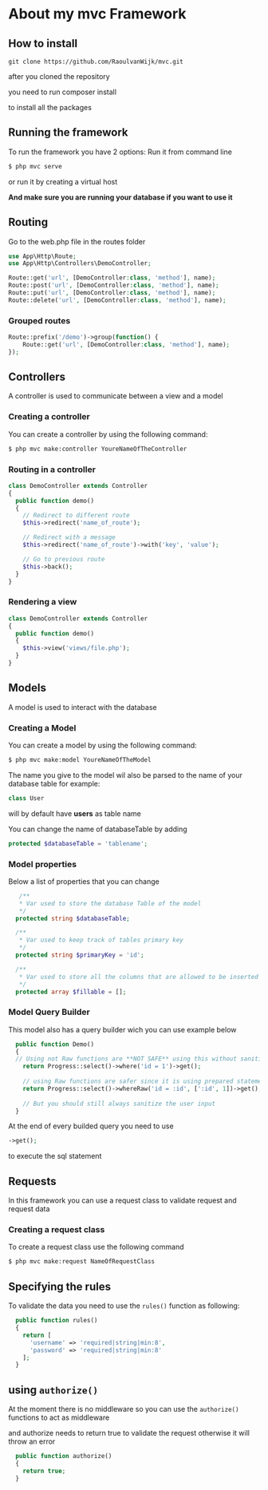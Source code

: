 # About my mvc Framework



## How to install
```git
git clone https://github.com/RaoulvanWijk/mvc.git
```
after you cloned the repository

you need to run composer install

to install all the packages
## Running the framework
To run the framework you have 2 options:
Run it from command line
```bash
$ php mvc serve
```
or run it by creating a virtual host

**And make sure you are running your database if you want to use it**


## Routing
Go to the web.php file in the routes folder
```php
use App\Http\Route;
use App\Http\Controllers\DemoController;

Route::get('url', [DemoController:class, 'method'], name);
Route::post('url', [DemoController:class, 'method'], name);
Route::put('url', [DemoController:class, 'method'], name);
Route::delete('url', [DemoController:class, 'method'], name);
```

### Grouped routes
```php
Route::prefix('/demo')->group(function() {
  	Route::get('url', [DemoController:class, 'method'], name);
});
```

## Controllers
A controller is used to communicate between a view and a model

### Creating a controller
You can create a controller by using the following command:
```bash
$ php mvc make:controller YoureNameOfTheController
```

### Routing in a controller

```php
class DemoController extends Controller
{
  public function demo()
  {
    // Redirect to different route
    $this->redirect('name_of_route');

    // Redirect with a message
    $this->redirect('name_of_route')->with('key', 'value');

    // Go to previous route
    $this->back();
  }
}
```

### Rendering a view
```php
class DemoController extends Controller
{
  public function demo()
  {
    $this->view('views/file.php');
  }
}
```

## Models
A model is used to interact with the database

### Creating a Model
You can create a model by using the following command:
```bash
$ php mvc make:model YoureNameOfTheModel
```
The name you give to the model wil also be parsed to the name of your database table
for example: 
```php
class User
```
will by default have **users** as table name

You can change the name of databaseTable by adding
```php
protected $databaseTable = 'tablename';
```

### Model properties

Below a list of properties that you can change
```php
   /**
   * Var used to store the database Table of the model
   */
  protected string $databaseTable;

  /**
   * Var used to keep track of tables primary key
   */
  protected string $primaryKey = 'id';

  /**
   * Var used to store all the columns that are allowed to be inserted
   */
  protected array $fillable = [];
```

### Model Query Builder
This model also has a query builder wich you can use
example below

```php
  public function Demo()
  {
  // Using not Raw functions are **NOT SAFE** using this without sanitizing the user input is not recommended
    return Progress::select()->where('id = 1')->get();
    
    // using Raw functions are safer since it is using prepared statements with binding
    return Progress::select()->whereRaw('id = :id', [':id', 1])->get();
    
    // But you should still always sanitize the user input
  }
```

At the end of every builded query you need to use
```php
->get();
```
to execute the sql statement

## Requests
In this framework you can use a request class to validate request and request data

### Creating a request class
To create a request class use the following command
```bash
$ php mvc make:request NameOfRequestClass
```

## Specifying the rules
To validate the data you need to use the `rules()` function as following:

```php
  public function rules()
  {
    return [
      'username' => 'required|string|min:8',
      'password' => 'required|string|min:8'
    ];
  }
```

## using `authorize()`

At the moment there is no middleware so you can use the `authorize()` functions to act as middleware

and authorize needs to return true to validate the request otherwise it will throw an error
```php
  public function authorize()
  {
    return true;
  }
```
